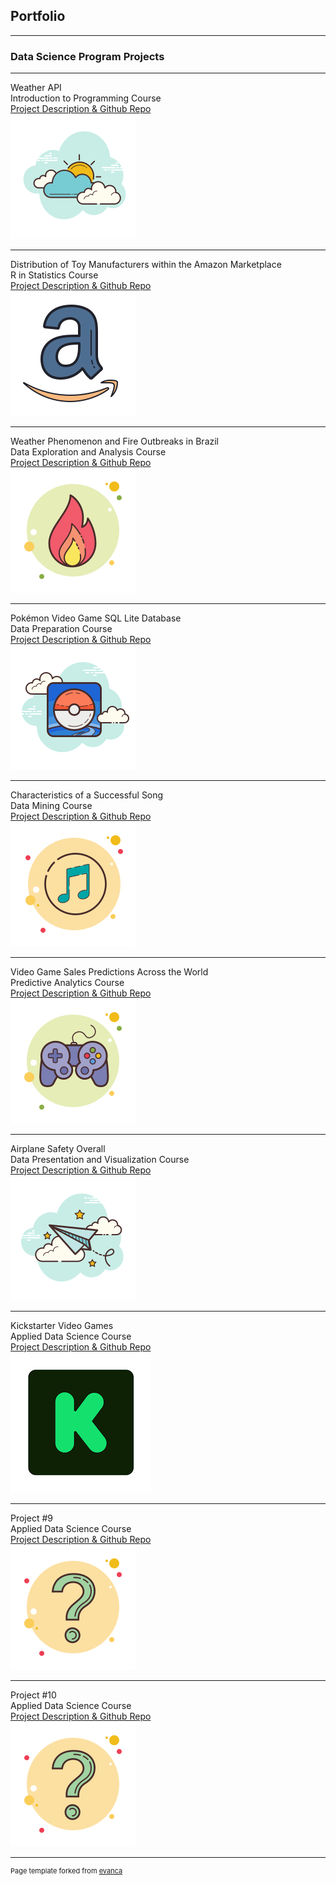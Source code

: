 ## Portfolio

---

### Data Science Program Projects
---

Weather API<br>
Introduction to Programming Course
<br> 
[Project Description & Github Repo](https://github.com/gabriel-valenzuela/Valenzuela_Gabriel_DSC510/blob/master/README.md)
<br> 
<img src="images/WeatherAPI.png?raw=true"/>

---
Distribution of Toy Manufacturers within the Amazon Marketplace<br>
R in Statistics Course
<br>
[Project Description & Github Repo](https://github.com/gabriel-valenzuela/Valenzuela_Gabriel_DSC520/blob/master/README.md)
<br>
<img src="images/AmazonToys.png?raw=true"/>

---
Weather Phenomenon and Fire Outbreaks in Brazil<br>
Data Exploration and Analysis Course
<br>
[Project Description & Github Repo](https://github.com/gabriel-valenzuela/Valenzuela_Gabriel_DSC530/blob/master/README.md)
<br>
<img src="images/FireOutbreaks.png?raw=true"/>

---
Pokémon Video Game SQL Lite Database<br>
Data Preparation Course
<br>
[Project Description & Github Repo](https://github.com/gabriel-valenzuela/Valenzuela_Gabriel_DSC540/blob/master/README.md)
<br>
<img src="images/PokemonIcon.png?raw=true"/>

---
Characteristics of a Successful Song<br>
Data Mining Course
<br>
[Project Description & Github Repo](https://github.com/gabriel-valenzuela/Valenzuela_Gabriel_DSC550/blob/master/README.md)
<br>
<img src="images/PopularSong.png?raw=true"/>

---
Video Game Sales Predictions Across the World<br>
Predictive Analytics Course
<br>
[Project Description & Github Repo](https://github.com/gabriel-valenzuela/Valenzuela_Gabriel_DSC630/blob/master/README.md)
<br>
<img src="images/VideoGameIcon.png?raw=true"/>

---
Airplane Safety Overall<br>
Data Presentation and Visualization Course
<br>
[Project Description & Github Repo](https://github.com/gabriel-valenzuela/Valenzuela_Gabriel_DSC640/blob/master/README.md)
<br>
<img src="images/AirplaneIcon.png?raw=true"/>

---
Kickstarter Video Games<br>
Applied Data Science Course
<br>
[Project Description & Github Repo](https://github.com/gabriel-valenzuela/Valenzuela_Gabriel_DSC680/blob/master/README.md)
<br>
<img src="images/KickstaterIcon.png?raw=true"/>

---
Project #9<br>
Applied Data Science Course
<br>
[Project Description & Github Repo]()
<br>
<img src="images/QuestionMarkIcon.png?raw=true"/>

---
Project #10<br>
Applied Data Science Course
<br>
[Project Description & Github Repo]()
<br>
<img src="images/QuestionMarkIcon.png?raw=true"/>

---
<p style="font-size:11px">Page template forked from <a href="https://github.com/evanca/quick-portfolio">evanca</a></p>
<!-- Remove above link if you don't want to attibute -->
